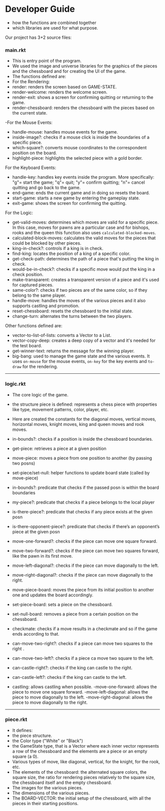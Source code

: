 # Developer Guide

- how the functions are combined together
- which libraries are used for what purpose.

Our project has 3+2 source files: 

### main.rkt

- This is entry point of the program.
- We used the image and universe libraries for the graphics of the pieces and the chessboard and for creating the UI of the game.
- The functions defined are:
- For the Rendering:
- render: renders the screen based on GAME-STATE.
- render-welcome: renders the welcome screen.
- render-exit: shows a screen for confirming quitting or returning to the game.
- render-chessboard: renders the chessboard with the pieces based on the current state.

-For the Mouse Events:
- handle-mouse: handles mouse events for the game.
- inside-image?: checks if a mouse click is inside the boundaries of a specific piece.
- which-square?: converts mouse coordinates to the correspondent position on the board.
- highlight-piece: highlights the selected piece with a gold border.

For the Keyboard Events:
- handle-key: handles key events inside the program. More specifically: "g"= start the game; "q"= quit; "y"= confirm quitting; "n"= cancel quitting and go back to the game.
- end-game: ends the current game and in doing so resets the board.
- start-game: starts a new game by entering the gameplay state.
- exit-game: shows the screen for confirming the quitting.

For the Logic:
- get-valid-moves: determines which moves are valid for a specific piece. In this case, moves for pawns are a particular case and for bishops, rooks and the queen this function also uses `calculated-blocked-moves`.
- calculated-block-moves: calculates the valid moves for the pieces that could be blocked by other pieces.
- king-in-check?: controls if a king is in check.
- find-king: locates the position of a king of a specific color.
- get-check-path: determines the path of a piece that's putting the king in check.
- would-be-in-check?: checks if a specific move would put the king in a check position.
- make-transparent: creates a transparent version of a piece and it's used for captured pieces.
- same-color?: checks if two pieces are of the same color, so if they belong to the same player.
- handle-move: handles the moves of the various pieces and it also supports castling and promotion.
- reset-chessboard: resets the chessboard to the initial state.
- change-turn: alternates the turns between the two players.

Other functions defined are:
- vector-to-list-of-lists: converts a Vector<Vector> to a List<List>.
- vector-copy-deep: creates a deep copy of a vector and it's needed for the test board.
- get-winner-text: returns the message for the winning player.
- big-bang: used to manage the game state and the various events. It uses `on-mouse` for the mouse events, `on-key` for the key events and `to-draw` for the rendering.
---

### logic.rkt

- The core logic of the game.
- the structure piece is defined: represents a chess piece with properties like type, movement patterns, color, player, etc.
- Here are created the constants for the diagonal moves, vertical moves, horizontal moves, knight moves, king and queen moves and rook moves.

- in-bounds?: checks if a position is inside the chessboard boundaries.
- get-piece: retrieves a piece at a given position
- move-piece: moves a piece from one position to another (by passing two posns)
- set-piece/set-null: helper functions to update board state (called by move-piece)
- in-bounds?: predicate that checks if the passed posn is within the board boundaries
- my-piece?: predicate that checks if a piece belongs to the local player
- is-there-piece?: predicate that checks if any piece exists at the given posn
- is-there-opponent-piece?: predicate that checks if there’s an opponent’s piece at the given posn
- move-one-forward?: checks if the piece can move one square forward.
- move-two-forward?: checks if the piece can move two squares forward, like the pawn in its first move.
- move-left-diagonal?: checks if the piece can move diagonally to the left.
- move-right-diagonal?: checks if the piece can move diagonally to the right.
- move-piece-board: moves the piece from its initial position to another one and updates the board accordingly.
- set-piece-board: sets a piece on the chessboard.
- set-null-board: removes a piece from a certain position on the chessboard.
- checkmate: checks if a move results in a checkmate and so if the game ends according to that.
- can-move-two-right?: checks if a piece can move two squares to the right .
- can-move-two-left?: checks if a piece ca move two square to the left.
- can-castle-right?: checks if the king can castle to the right.
- can-castle-left?: checks if the king can castle to the left.
- castling: allows castling when possible.
-move-one-forward: allows the piece to move one square forward.
-move-left-diagonal: allows the piece to move diagonally to the left.
-move-right-diagonal: allows the piece to move diagonally to the right.

---

### piece.rkt

- It defines:
- the piece structure.
- the Color type ("White" or "Black")
- the GameState type, that is a Vector<Vector> where each inner vector represents a row of the chessboard and the elements are a piece or an empty square (a 0).
- Various types of move, like diagonal, vertical, for the knight, for the rook, etc.
- The elements of the chessboard: the alternated square colors, the square size, the ratio for rendering pieces relatively to the square size, the chessboard itself and the empty chessboard.
- The images for the various pieces.
- The dimensions of the various pieces.
- The BOARD-VECTOR: the initial setup of the chessboard, with all the pieces in their starting positions.